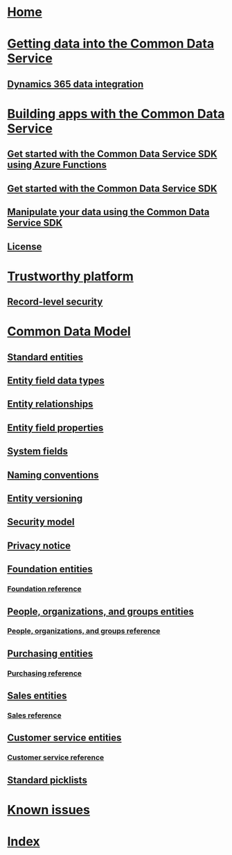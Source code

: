 # [Home](introduction.md)
# [Getting data into the Common Data Service](data-integration-home-page.md)
## [Dynamics 365 data integration](dynamics-365-integration.md)
# [Building apps with the Common Data Service](cds-sdk-home-page.md)
## [Get started with the Common Data Service SDK using Azure Functions](cs-sdk-azure-functions-get-started.md)
## [Get started with the Common Data Service SDK](cs-sdk-get-started.md)
## [Manipulate your data using the Common Data Service SDK](cs-sdk-manipulate-data.md)
## [License](cs-sdk-eula.md)
# [Trustworthy platform](security-model.md)
## [Record-level security](record-level-security.md)
# [Common Data Model](common-data-model.md)
## [Standard entities](standard-entities.md)
## [Entity field data types](field-data-types.md)
## [Entity relationships](relationships.md)
## [Entity field properties](field-properties.md)
## [System fields](system-fields.md)
## [Naming conventions](naming-conventions.md)
## [Entity versioning](versioning.md)
## [Security model](security-model.md)
## [Privacy notice](privacy-notice.md)
## [Foundation entities](entities-foundation.md)
### [Foundation reference](entity-tables/foundation.md)
## [People, organizations, and groups entities](entities-person-organization-group.md)
### [People, organizations, and groups reference](entity-tables/person-organization-group.md)
## [Purchasing entities](entities-purchasing.md)
### [Purchasing reference](entity-tables/purchasing.md)
## [Sales entities](entities-sales.md)
### [Sales reference](entity-tables/sales.md)
## [Customer service entities](entities-customer-service.md)
### [Customer service reference](entity-tables/customer-service.md)
## [Standard picklists](standard-picklists.md)
# [Known issues](known-issues.md)
# [Index](index.md)


